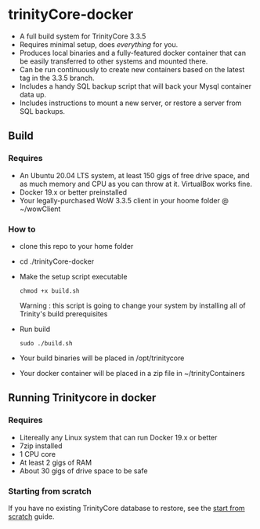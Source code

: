 # trinityCore-docker

- A full build system for TrinityCore 3.3.5
- Requires minimal setup, does _everything_ for you.
- Produces local binaries and a fully-featured docker container that can be easily transferred to other systems and mounted there.
- Can be run continuously to create new containers based on the latest tag in the 3.3.5 branch.
- Includes a handy SQL backup script that will back your Mysql container data up.
- Includes instructions to mount a new server, or restore a server from SQL backups.

## Build 

### Requires

- An Ubuntu 20.04 LTS system, at least 150 gigs of free drive space, and as much memory and CPU as you can throw at it. VirtualBox works fine.
- Docker 19.x or better preinstalled
- Your legally-purchased WoW 3.3.5 client in your hoome folder @ ~/wowClient

### How to

- clone this repo to your home folder
- cd ./trinityCore-docker
- Make the setup script executable

      chmod +x build.sh
  
  Warning : this script is going to change your system by installing all of Trinity's build prerequisites
      
- Run build

      sudo ./build.sh
  
- Your build binaries will be placed in /opt/trinitycore
- Your docker container will be placed in a zip file in ~/trinityContainers

## Running Trinitycore in docker

### Requires

- Litereally any Linux system that can run Docker 19.x or better
- 7zip installed
- 1 CPU core
- At least 2 gigs of RAM
- About 30 gigs of drive space to be safe

### Starting from scratch 

If you have no existing TrinityCore database to restore, see the [start from scratch](clean_server.md) guide.
